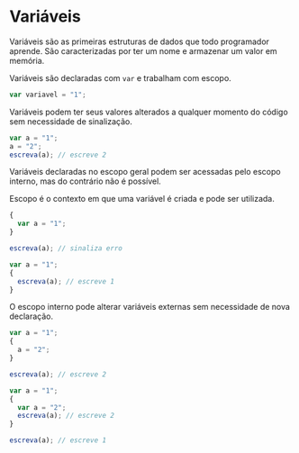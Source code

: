 # Variáveis

Variáveis são as primeiras estruturas de dados que todo programador aprende. São caracterizadas por ter um nome e armazenar um valor em memória.

Variáveis são declaradas com `var` e trabalham com escopo.

```js
var variavel = "1";
```

Variáveis podem ter seus valores alterados a qualquer momento do código sem necessidade de sinalização.

```js
var a = "1";
a = "2";
escreva(a); // escreve 2
```

Variáveis declaradas no escopo geral podem ser acessadas pelo escopo interno, mas do contrário não é possível.

Escopo é o contexto em que uma variável é criada e pode ser utilizada.

```js
{
  var a = "1";
}

escreva(a); // sinaliza erro
```

```js
var a = "1";
{
  escreva(a); // escreve 1
}
```

O escopo interno pode alterar variáveis externas sem necessidade de nova declaração.

```js
var a = "1";
{
  a = "2";
}

escreva(a); // escreve 2
```

```js
var a = "1";
{
  var a = "2";
  escreva(a); // escreve 2
}

escreva(a); // escreve 1
```

